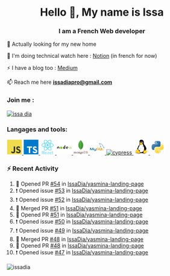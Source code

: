 <h1 align="center">Hello 👋, My name is Issa</h1>
<h3 align="center">I am a French Web developer</h3>


🔭 Actually looking for my new home


📝 I'm doing technical watch here :  [Notion](https://www.notion.so/Veille-Techno-Issa-2572f315bd9348c3a13dcb8b8c3cdb0d) (in french for now)

⚡ I have a blog too : [Medium](https://medium.com/@issadia)

📫 Reach me here **issadiapro@gmail.com**

<h3 align="left">Join me :</h3>
<p align="left">
<a href="https://linkedin.com/in/issa-dia-dev/" target="blank"><img align="center" src="https://raw.githubusercontent.com/rahuldkjain/github-profile-readme-generator/master/src/images/icons/Social/linked-in-alt.svg" alt="issa dia" height="30" width="40" /></a>
</p>

<h3 align="left">Langages and tools:</h3>
<p align="left"> 
  <a href="https://developer.mozilla.org/en-US/docs/Web/JavaScript" target="_blank"> <img src="https://raw.githubusercontent.com/devicons/devicon/master/icons/javascript/javascript-original.svg" alt="javascript" width="40" height="40"/> </a>
  <a href="https://www.typescriptlang.org/" target="_blank"> <img src="https://raw.githubusercontent.com/devicons/devicon/master/icons/typescript/typescript-original.svg" alt="typescript" width="40" height="40"/> </a>
  <a href="https://reactjs.org/" target="_blank"> <img src="https://raw.githubusercontent.com/devicons/devicon/master/icons/react/react-original-wordmark.svg" alt="react" width="40" height="40"/> </a>
  <a href="https://nodejs.org" target="_blank"> <img src="https://raw.githubusercontent.com/devicons/devicon/master/icons/nodejs/nodejs-original-wordmark.svg" alt="nodejs" width="40" height="40"/> </a>
   <a href="https://www.mongodb.com/" target="_blank"> <img src="https://raw.githubusercontent.com/devicons/devicon/master/icons/mongodb/mongodb-original-wordmark.svg" alt="mongodb" width="40" height="40"/> </a>
  <a href="https://www.mysql.com/" target="_blank"> <img src="https://raw.githubusercontent.com/devicons/devicon/master/icons/mysql/mysql-original-wordmark.svg" alt="mysql" width="40" height="40"/> </a>
  <a href="https://www.cypress.io" target="_blank"> <img src="https://raw.githubusercontent.com/simple-icons/simple-icons/6e46ec1fc23b60c8fd0d2f2ff46db82e16dbd75f/icons/cypress.svg" alt="cypress" width="40" height="40"/> </a>
  <a href="https://www.linux.org/" target="_blank"> <img src="https://raw.githubusercontent.com/devicons/devicon/master/icons/linux/linux-original.svg" alt="linux" width="40" height="40"/> </a> 
    <a href="https://www.python.org" target="_blank"> <img src="https://raw.githubusercontent.com/devicons/devicon/master/icons/python/python-original.svg" alt="python" width="40" height="40"/> </a>
</p>

### :zap: Recent Activity

<!--START_SECTION:activity-->
1. 💪 Opened PR [#54](https://github.com/IssaDia/yasmina-landing-page/pull/54) in [IssaDia/yasmina-landing-page](https://github.com/IssaDia/yasmina-landing-page)
2. ❗️ Opened issue [#53](https://github.com/IssaDia/yasmina-landing-page/issues/53) in [IssaDia/yasmina-landing-page](https://github.com/IssaDia/yasmina-landing-page)
3. ❗️ Opened issue [#52](https://github.com/IssaDia/yasmina-landing-page/issues/52) in [IssaDia/yasmina-landing-page](https://github.com/IssaDia/yasmina-landing-page)
4. 🎉 Merged PR [#51](https://github.com/IssaDia/yasmina-landing-page/pull/51) in [IssaDia/yasmina-landing-page](https://github.com/IssaDia/yasmina-landing-page)
5. 💪 Opened PR [#51](https://github.com/IssaDia/yasmina-landing-page/pull/51) in [IssaDia/yasmina-landing-page](https://github.com/IssaDia/yasmina-landing-page)
6. ❗️ Opened issue [#50](https://github.com/IssaDia/yasmina-landing-page/issues/50) in [IssaDia/yasmina-landing-page](https://github.com/IssaDia/yasmina-landing-page)
7. ❗️ Opened issue [#49](https://github.com/IssaDia/yasmina-landing-page/issues/49) in [IssaDia/yasmina-landing-page](https://github.com/IssaDia/yasmina-landing-page)
8. 🎉 Merged PR [#48](https://github.com/IssaDia/yasmina-landing-page/pull/48) in [IssaDia/yasmina-landing-page](https://github.com/IssaDia/yasmina-landing-page)
9. 💪 Opened PR [#48](https://github.com/IssaDia/yasmina-landing-page/pull/48) in [IssaDia/yasmina-landing-page](https://github.com/IssaDia/yasmina-landing-page)
10. ❗️ Opened issue [#47](https://github.com/IssaDia/yasmina-landing-page/issues/47) in [IssaDia/yasmina-landing-page](https://github.com/IssaDia/yasmina-landing-page)
<!--END_SECTION:activity-->

<p><img align="center" src="https://github-readme-streak-stats.herokuapp.com/?user=issadia&" alt="issadia" /></p>

